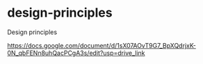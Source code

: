 # design-principles
Design principles

https://docs.google.com/document/d/1sX07AOvT9G7_BpXQdrjxK-0N_qbFENn8uhQacPCgA3s/edit?usp=drive_link